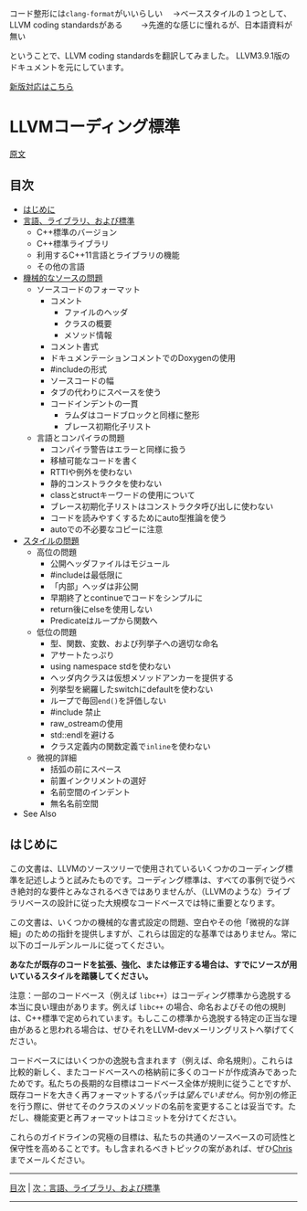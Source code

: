 <!--
title:   [翻訳] LLVMコーディング標準3.9.1（１/４）：目次＆はじめに
tags:    C++=11,LLVM=3.9.1,clang-format,コーディング規約,翻訳
id:      5d9fae50d941655350ca
private: false
-->
コード整形には`clang-format`がいいらしい
　→ベーススタイルの１つとして、LLVM coding standardsがある
　　→先進的な感じに憧れるが、日本語資料が無い

ということで、LLVM coding standardsを翻訳してみました。
LLVM3.9.1版のドキュメントを元にしています。

[新版対応はこちら](//qiita.com/tenmyo/items/7e4847b88e63d5769dd8)


LLVMコーディング標準
=====================
[原文](http://releases.llvm.org/3.9.1/docs/CodingStandards.html)

目次
----
- [はじめに](#はじめに)
- [言語、ライブラリ、および標準](/tenmyo/items/e1194d8093b7a79abd5f)
    - C++標準のバージョン
    - C++標準ライブラリ
    - 利用するC++11言語とライブラリの機能
    - その他の言語
- [機械的なソースの問題](/tenmyo/items/eb0fd21212ff0184e933)
    - ソースコードのフォーマット
        - コメント
            - ファイルのヘッダ
            - クラスの概要
            - メソッド情報
        - コメント書式
        - ドキュメンテーションコメントでのDoxygenの使用
        - #includeの形式
        - ソースコードの幅
        - タブの代わりにスペースを使う
        - コードインデントの一貫
            - ラムダはコードブロックと同様に整形
            - ブレース初期化子リスト
    - 言語とコンパイラの問題
        - コンパイラ警告はエラーと同様に扱う
        - 移植可能なコードを書く
        - RTTIや例外を使わない
        - 静的コンストラクタを使わない
        - classとstructキーワードの使用について
        - ブレース初期化子リストはコンストラクタ呼び出しに使わない
        - コードを読みやすくするためにauto型推論を使う
        - autoでの不必要なコピーに注意
- [スタイルの問題](/tenmyo/items/c452c5c527b743d4b96e)
    - 高位の問題
        - 公開ヘッダファイルはモジュール
        - #includeは最低限に
        - 「内部」ヘッダは非公開
        - 早期終了とcontinueでコードをシンプルに
        - return後にelseを使用しない
        - Predicateはループから関数へ
    - 低位の問題
        - 型、関数、変数、および列挙子への適切な命名
        - アサートたっぷり
        - using namespace stdを使わない
        - ヘッダ内クラスは仮想メソッドアンカーを提供する
        - 列挙型を網羅したswitchにdefaultを使わない
        - ループで毎回`end()`を評価しない
        - #include <iostream>禁止
        - raw_ostreamの使用
        - std::endlを避ける
        - クラス定義内の関数定義で`inline`を使わない
    - 微視的詳細
        - 括弧の前にスペース
        - 前置インクリメントの選好
        - 名前空間のインデント
        - 無名名前空間
- See Also


はじめに
------------

この文書は、LLVMのソースツリーで使用されているいくつかのコーディング標準を記述しようと試みたものです。コーディング標準は、すべての事例で従うべき絶対的な要件とみなされるべきではありませんが、（LLVMのような）ライブラリベースの設計に従った大規模なコードベースでは特に重要となります。

この文書は、いくつかの機械的な書式設定の問題、空白やその他「微視的な詳細」のための指針を提供しますが、これらは固定的な基準ではありません。常に以下のゴールデンルールに従ってください。

**あなたが既存のコードを拡張、強化、または修正する場合は、すでにソースが用いているスタイルを踏襲してください。**


注意：一部のコードベース（例えば `libc++`）はコーディング標準から逸脱する本当に良い理由があります。例えば `libc++` の場合、命名およびその他の規則は、C++標準で定められています。もしここの標準から逸脱する特定の正当な理由があると思われる場合は、ぜひそれをLLVM-devメーリングリストへ挙げてください。

コードベースにはいくつかの逸脱も含まれます（例えば、命名規則）。これらは比較的新しく、またコードベースへの格納前に多くのコードが作成済みであったためです。私たちの長期的な目標はコードベース全体が規則に従うことですが、既存コードを大きく再フォーマットするパッチは*望んでいません*。何か別の修正を行う際に、併せてそのクラスのメソッドの名前を変更することは妥当です。ただし、機能変更と再フォーマットはコミットを分けてください。

これらのガイドラインの究極の目標は、私たちの共通のソースベースの可読性と保守性を高めることです。もし含まれるべきトピックの案があれば、ぜひ[Chris](mailto:sabre@nondot.org)までメールください。

----
[目次](#目次) | [次：言語、ライブラリ、および標準](/tenmyo/items/e1194d8093b7a79abd5f)

----